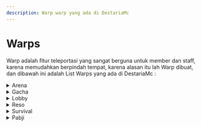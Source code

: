 ```yaml
---
description: Warp warp yang ada di DestariaMc
---
```


# Warps

Warp adalah fitur teleportasi yang sangat berguna untuk member dan staff, karena memudahkan berpindah tempat, karena alasan itu lah Warp dibuat, dan dibawah ini adalah List Warps yang ada di DestariaMc :

<details>

<summary>Arena</summary>

Seperti namanya, Warp Arena adalah sebuah tempat dimana kamu bisa pvp menggunakan kits yang disediakan oleh staff, Arena terletak di Flatroom jadi Inventory yang ada di survival dan arena berbeda <mark style="color:blue;">**/warp arena**</mark>

<img src="../../.gitbook/assets/2023-01-31_16.27.36.png" alt="" data-size="original">

</details>

<details>

<summary>Gacha</summary>

Seperti namanya, Warp gacha adalah tempat di spawn/lobby yang bisa digunakan untuk gacha key, entah Vote key atau key key lainnya <mark style="color:blue;">**/warp crates**</mark>



</details>

<details>

<summary>Lobby</summary>

Seperti namanya, Warp lobby adalah warp untuk pergi ke lobby <mark style="color:purple;">(diluar kapal)</mark>\
<mark style="color:blue;">**/warp lobby**</mark>

</details>

<details>

<summary>Reso</summary>

Warp Reso atau Resource World adalah warp yang bertujuan ke Resource World, untuk informasi tentang World sudah dijelaskan di Main Page <mark style="color:blue;">**/warp reso**</mark>

</details>

<details>

<summary>Survival</summary>

Warp survival sama halnya dengan warp reso, warp yang bertujuan untuk pindah ke world yang ada di namanya, warp survival cocok untuk dibuat base, untuk informasi tentang World sudah dijelaskan di Main Page <mark style="color:blue;">**/warp survival**</mark>

</details>

<details>

<summary>Pabji</summary>

Warp Pabji adalah Tempat yang ada di Flatroom seperi Arena, namun bedanya adalah Warp pabji pvp menggunakan senjata. <mark style="color:blue;">**/warp pabji**</mark>

<img src="../../.gitbook/assets/2023-01-31_16.25.21.png" alt="" data-size="original">

</details>
